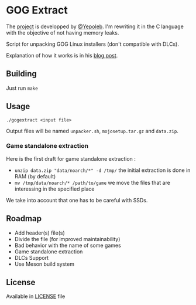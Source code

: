 # GOG Extract

The [project] is developped by [@Yepoleb]. I'm rewriting it in the C language with the objective of not having memory leaks.

Script for unpacking GOG Linux installers (don't compatible with DLCs).

Explanation of how it works is in his [blog post].

## Building

Just run `make`

## Usage

`./gogextract <input file>`

Output files will be named `unpacker.sh`, `mojosetup.tar.gz` and `data.zip`.

### Game standalone extraction
Here is the first draft for game standalone extraction :
* `unzip data.zip "data/noarch/*" -d /tmp/` the initial extraction is done in RAM (by default)
* `mv /tmp/data/noarch/* /path/to/game` we move the files that are interessing in the specified place

We take into account that one has to be careful with SSDs.

## Roadmap
* Add header(s) file(s)
* Divide the file (for improved maintainability)
* Bad behavior with the name of some games
* Game standalone extraction
* DLCs Support
* Use Meson build system

## License

Available in [LICENSE](LICENSE) file

[@Yepoleb]: https://github.com/Yepoleb
[project]: https://github.com/Yepoleb/gogextract 
[blog post]: https://yepoleb.github.io/blog/2016/10/09/how-the-gog-linux-installers-work/

